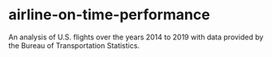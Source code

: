 # airline-on-time-performance
An analysis of U.S. flights over the years 2014 to 2019 with data provided by the Bureau of Transportation Statistics.
